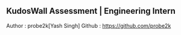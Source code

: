 ## KudosWall Assessment | Engineering Intern

Author : probe2k[Yash Singh]
Github : https://github.com/probe2k
